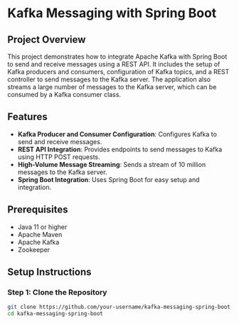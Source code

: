 # Kafka Messaging with Spring Boot

## Project Overview

This project demonstrates how to integrate Apache Kafka with Spring Boot to send and receive messages using a REST API. It includes the setup of Kafka producers and consumers, configuration of Kafka topics, and a REST controller to send messages to the Kafka server. The application also streams a large number of messages to the Kafka server, which can be consumed by a Kafka consumer class.

## Features

- **Kafka Producer and Consumer Configuration**: Configures Kafka to send and receive messages.
- **REST API Integration**: Provides endpoints to send messages to Kafka using HTTP POST requests.
- **High-Volume Message Streaming**: Sends a stream of 10 million messages to the Kafka server.
- **Spring Boot Integration**: Uses Spring Boot for easy setup and integration.

## Prerequisites

- Java 11 or higher
- Apache Maven
- Apache Kafka
- Zookeeper

## Setup Instructions

### Step 1: Clone the Repository

```bash
git clone https://github.com/your-username/kafka-messaging-spring-boot.git
cd kafka-messaging-spring-boot

